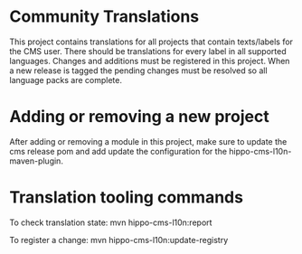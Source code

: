 # Community Translations

This project contains translations for all projects that contain texts/labels for the CMS user. There should be 
translations for every label in all supported languages. Changes and additions must be registered in this project. 
When a new release is tagged the pending changes must be resolved so all language packs are complete.

# Adding or removing a new project

After adding or removing a module in this project, make sure to update the cms release pom and add update the 
configuration for the hippo-cms-l10n-maven-plugin.

# Translation tooling commands

To check translation state: mvn hippo-cms-l10n:report

To register a change: mvn hippo-cms-l10n:update-registry